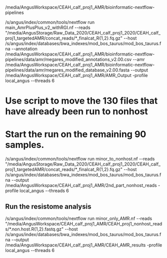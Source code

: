 
/media/AngusWorkspace/CEAH_calf_proj1_AMR/bioinformatic-nextflow-pipelines

/s/angus/index/common/tools/nextflow run main_AmrPlusPlus_v2_withRGI.nf --reads "/media/AngusStorage/Raw_Data_2020/CEAH_calf_proj1_2020/CEAH_calf_proj1_targetedAMR/concat_reads/*_finalcat_R{1,2}.fq.gz" --host /s/angus/index/databases/bwa_indexes/mod_bos_taurus/mod_bos_taurus.fna --annotation /media/AngusWorkspace/CEAH_calf_proj1_AMR/bioinformatic-nextflow-pipelines/data/amr/megares_modified_annotations_v2.00.csv --amr /media/AngusWorkspace/CEAH_calf_proj1_AMR/bioinformatic-nextflow-pipelines/data/amr/megares_modified_database_v2.00.fasta --output /media/AngusWorkspace/CEAH_calf_proj1_AMR/AMR_Output -profile local_angus --threads 6


# Use script to move the 130 files that have already been run to nonhost

# Start the run on the remaining 90 samples.
/s/angus/index/common/tools/nextflow run minor_to_nonhost.nf --reads "/media/AngusStorage/Raw_Data_2020/CEAH_calf_proj1_2020/CEAH_calf_proj1_targetedAMR/concat_reads/*_finalcat_R{1,2}.fq.gz" --host /s/angus/index/databases/bwa_indexes/mod_bos_taurus/mod_bos_taurus.fna --output /media/AngusWorkspace/CEAH_calf_proj1_AMR/2nd_part_nonhost_reads -profile local_angus --threads 6



## Run the resistome analysis

/s/angus/index/common/tools/nextflow run minor_only_AMR.nf --reads "/media/AngusWorkspace/CEAH_calf_proj1_AMR/CEAH_proj1_nonhost_reads/*.non.host.R{1,2}.fastq.gz" --host /s/angus/index/databases/bwa_indexes/mod_bos_taurus/mod_bos_taurus.fna --output /media/AngusWorkspace/CEAH_calf_proj1_AMR/CEAH_AMR_results -profile local_angus --threads 6
